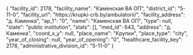 {
    "facility_id": 2178,
    "facility_name": "Каменская ВА ОП",
    "district_id": "5-11-0",
    "facility_url": "https:\/\/krupki-crb.by\/ambulatorii\/",
    "facility_address": "д. Каменка",
    "ap_1": "0",
    "name": "Каменская ВА ОП",
    "type": null,
    "state": "public institution",
    "stats": [],
    "med_id": 643,
    "address": "д. Каменка",
    "coord_x_y": null,
    "place_name": "Крупки",
    "place_type": "city",
    "year_of_closing": null,
    "year_of_opening": "0",
    "healthcare_facility_key": 2178,
    "administrative_division_id": "5-11-0"
}